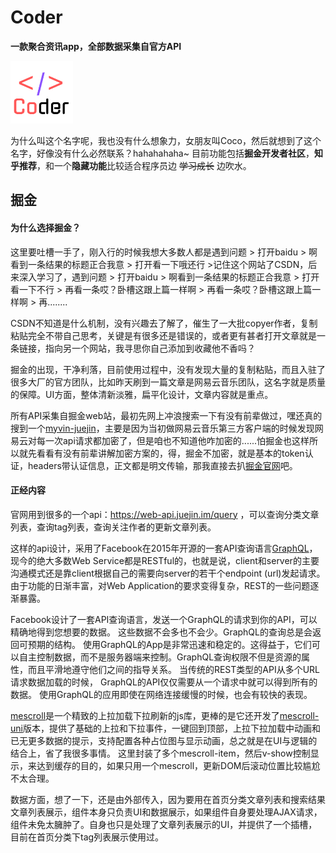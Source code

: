 # Coder

**一款聚合资讯app，全部数据采集自官方API**


<img src="./static/Coder.png" height="100" width="100">


为什么叫这个名字呢，我也没有什么想象力，女朋友叫Coco，然后就想到了这个名字，好像没有什么必然联系？hahahahaha~
目前功能包括**掘金开发者社区**，**知乎推荐**，和一个**隐藏功能**比较适合程序员边 ~~学习成长~~ 边吹水。

## 掘金

#### 为什么选择掘金？

这里要吐槽一手了，刚入行的时候我想大多数人都是遇到问题 > 打开baidu > 啊看到一条结果的标题正合我意 > 打开看一下哦还行 >记住这个网站了CSDN，后来深入学习了，遇到问题 > 打开baidu > 啊看到一条结果的标题正合我意 > 打开看一下不行 > 再看一条哎？卧槽这跟上篇一样啊 > 再看一条哎？卧槽这跟上篇一样啊 > 再........

CSDN不知道是什么机制，没有兴趣去了解了，催生了一大批copyer作者，复制粘贴完全不带自己思考，关键是有很多还是错误的，或者更有甚者打开文章就是一条链接，指向另一个网站，我寻思你自己添加到收藏他不香吗？

掘金的出现，干净利落，目前使用过程中，没有发现大量的复制粘贴，而且入驻了很多大厂的官方团队，比如昨天刷到一篇文章是网易云音乐团队，这名字就是质量的保障。UI方面，整体清新淡雅，扁平化设计，文章内容就是重点。

所有API采集自掘金web站，最初先网上冲浪搜索一下有没有前辈做过，嘿还真的搜到一个[myvin-juejin](https://github.com/myvin/juejin "myvin-juejin")，主要是因为当初做网易云音乐第三方客户端的时候发现网易云对每一次api请求都加密了，但是咱也不知道他咋加密的......怕掘金也这样所以就先看看有没有前辈讲解加密方案的，得，掘金不加密，就是基本的token认证，headers带认证信息，正文都是明文传输，那我直接去扒[掘金官网](https://juejin.im "掘金官网")吧。

#### 正经内容

官网用到很多的一个api：https://web-api.juejin.im/query ，可以查询分类文章列表，查询tag列表，查询关注作者的更新文章列表。

这样的api设计，采用了Facebook在2015年开源的一套API查询语言[GraphQL](https://graphql.org.cn/ "GraphQL")，现今的绝大多数Web Service都是RESTful的，也就是说，client和server的主要沟通模式还是靠client根据自己的需要向server的若干个endpoint (url)发起请求。由于功能的日渐丰富，对Web Application的要求变得复杂，REST的一些问题逐渐暴露。

Facebook设计了一套API查询语言，发送一个GraphQL的请求到你的API，可以精确地得到您想要的数据。 这些数据不会多也不会少。GraphQL的查询总是会返回可预期的结构。 使用GraphQL的App是非常迅速和稳定的。这得益于，它们可以自主控制数据，而不是服务器端来控制。GraphQL查询权限不但是资源的属性，而且平滑地遵守他们之间的指导关系。 当传统的REST类型的API从多个URL请求数据加载的时候， GraphQL的API仅仅需要从一个请求中就可以得到所有的数据。 使用GraphQL的应用即使在网络连接缓慢的时候，也会有较快的表现。

[mescroll](http://www.mescroll.com/index.html "mescroll")是一个精致的上拉加载下拉刷新的js库，更棒的是它还开发了[mescroll-uni](http://www.mescroll.com/uni.html?v=191101 "mescroll-uni")版本，提供了基础的上拉和下拉事件，一键回到顶部，上拉下拉加载中动画和已无更多数据的提示，支持配置各种占位图与显示动画，总之就是在UI与逻辑的结合上，省了我很多事情。
这里封装了多个mescroll-item，然后v-show控制显示，来达到缓存的目的，如果只用一个mescroll，更新DOM后滚动位置比较尴尬不太合理。

数据方面，想了一下，还是由外部传入，因为要用在首页分类文章列表和搜索结果文章列表展示，组件本身只负责UI和数据展示，如果组件自身要处理AJAX请求，组件未免太臃肿了。自身也只是处理了文章列表展示的UI，并提供了一个插槽，目前在首页分类下tag列表展示使用过。